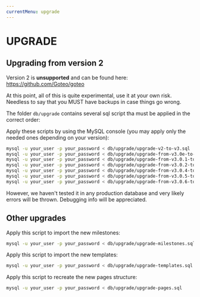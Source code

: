 ```yaml
---
currentMenu: upgrade
---
```

UPGRADE
============

Upgrading from version 2
------------------------

Version 2 is **unsupported** and can be found here:
https://github.com/Goteo/goteo

At this point, all of this is quite experimental, use it at your own risk.
Needless to say that you MUST have backups in case things go wrong.

The folder `db/upgrade` contains several sql script tha must be applied in the correct order:

Apply these scripts by using the MySQL console (you may apply only the needed ones depending on your version):

```bash
mysql -u your_user -p your_password < db/upgrade/upgrade-v2-to-v3.sql
mysql -u your_user -p your_password < db/upgrade/upgrade-from-v3.0e-to-v3.0.1.sql
mysql -u your_user -p your_password < db/upgrade/upgrade-from-v3.0.1-to-v3.0.2.sql
mysql -u your_user -p your_password < db/upgrade/upgrade-from-v3.0.2-to-v3.0.3.sql
mysql -u your_user -p your_password < db/upgrade/upgrade-from-v3.0.4-to-v3.0.5.sql
mysql -u your_user -p your_password < db/upgrade/upgrade-from-v3.0.5-to-v3.0.6.sql
mysql -u your_user -p your_password < db/upgrade/upgrade-from-v3.0.6-to-v3.0.7.sql
```

However, we haven't tested it in any production database and very likely errors will be thrown.
Debugging info will be appreciated.


Other upgrades
--------------

Apply this script to import the new milestones:

```bash
mysql -u your_user -p your_password < db/upgrade/upgrade-milestones.sql
```

Apply this script to import the new templates:

```bash
mysql -u your_user -p your_password < db/upgrade/upgrade-templates.sql
```

Apply this script to recreate the new pages structure:

```bash
mysql -u your_user -p your_password < db/upgrade/upgrade-pages.sql
```
